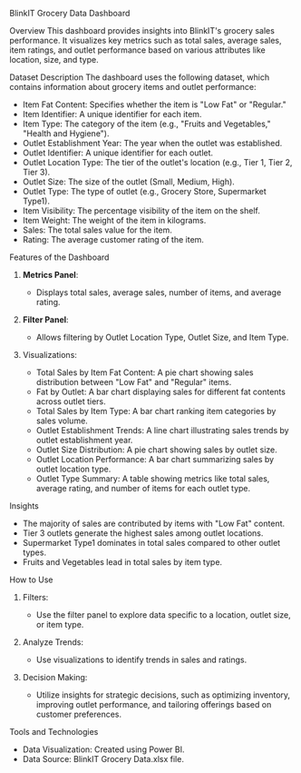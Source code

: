 BlinkIT Grocery Data Dashboard

 Overview
This dashboard provides insights into BlinkIT's grocery sales performance.
It visualizes key metrics such as total sales, average sales, item ratings, and outlet performance based on various attributes like location, size, and type.

 Dataset Description
The dashboard uses the following dataset, which contains information about grocery items and outlet performance:

- Item Fat Content: Specifies whether the item is "Low Fat" or "Regular."
- Item Identifier: A unique identifier for each item.
- Item Type: The category of the item (e.g., "Fruits and Vegetables," "Health and Hygiene").
- Outlet Establishment Year: The year when the outlet was established.
- Outlet Identifier: A unique identifier for each outlet.
- Outlet Location Type: The tier of the outlet's location (e.g., Tier 1, Tier 2, Tier 3).
- Outlet Size: The size of the outlet (Small, Medium, High).
- Outlet Type: The type of outlet (e.g., Grocery Store, Supermarket Type1).
- Item Visibility: The percentage visibility of the item on the shelf.
- Item Weight: The weight of the item in kilograms.
- Sales: The total sales value for the item.
- Rating: The average customer rating of the item.

 Features of the Dashboard

1. **Metrics Panel**:
   - Displays total sales, average sales, number of items, and average rating.

2. **Filter Panel**:
   - Allows filtering by Outlet Location Type, Outlet Size, and Item Type.

3. Visualizations:
   - Total Sales by Item Fat Content: A pie chart showing sales distribution between "Low Fat" and "Regular" items.
   - Fat by Outlet: A bar chart displaying sales for different fat contents across outlet tiers.
   - Total Sales by Item Type: A bar chart ranking item categories by sales volume.
   - Outlet Establishment Trends: A line chart illustrating sales trends by outlet establishment year.
   - Outlet Size Distribution: A pie chart showing sales by outlet size.
   - Outlet Location Performance: A bar chart summarizing sales by outlet location type.
   - Outlet Type Summary: A table showing metrics like total sales, average rating, and number of items for each outlet type.

 Insights
- The majority of sales are contributed by items with "Low Fat" content.
- Tier 3 outlets generate the highest sales among outlet locations.
- Supermarket Type1 dominates in total sales compared to other outlet types.
- Fruits and Vegetables lead in total sales by item type.

 How to Use
1. Filters:
   - Use the filter panel to explore data specific to a location, outlet size, or item type.

2. Analyze Trends:
   - Use visualizations to identify trends in sales and ratings.

3. Decision Making:
   - Utilize insights for strategic decisions, such as optimizing inventory, improving outlet performance, and tailoring offerings based on customer preferences.

Tools and Technologies
- Data Visualization: Created using Power BI.
- Data Source: BlinkIT Grocery Data.xlsx file.

